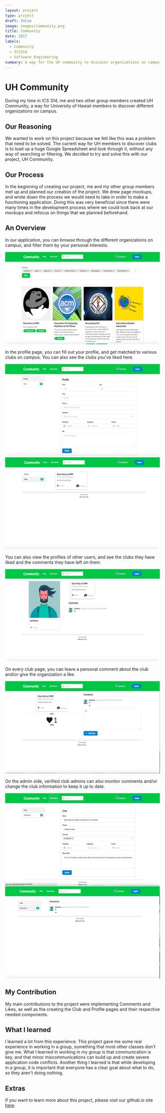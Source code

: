 ```yaml
---
layout: project
type: project
draft: false
image: images/community.png
title: Community
date: 2017
labels:
  - Community
  - ICS314
  - Software Engineering
summary: A way for the UH community to discover organizations on campus.
---
```


# UH Community

During my time in ICS 314, me and two other group members created UH Community, a way for University of Hawaii members to discover different organizations on campus. 

## Our Reasoning
We wanted to work on this project because we felt like this was a problem that need to be solved. The current way for UH members to discover clubs is to load up a huge Google Spreadsheet and look through it, without any way of searching or filtering. We decided to try and solve this with our project, UH Community.

## Our Process
In the beginning of creating our project, me and my other group members met up and planned our creation of the project. We drew page mockups, and wrote down the process we would need to take in order to make a functioning application. Doing this was very beneficial since there were many times in the development process where we could look back at our mockups and refocus on things that we planned beforehand.

## An Overview
In our application, you can browse through the different organizations on campus, and filter them by your personal interests. 

<center>
  <img style="height: 300px;" src="../images/browse.png"/>
</center>

In the profile page, you can fill out your profile, and get matched to various clubs on campus. You can also see the clubs you've liked here.

<center>
  <img style="height: 300px;" src="../images/profile-page1.png"/>
  <img style="height: 300px;" src="../images/profile-page2.png"/>
</center>

You can also view the profiles of other users, and see the clubs they have liked and the comments they have left on them.

<center>
  <img style="height: 300px;" src="../images/other-profile.png"/>
</center>

On every club page, you can leave a personal comment about the club and/or give the organization a like.

<center>
  <img style="height: 300px;" src="../images/club-page.png"/>
</center>

On the admin side, verified club admins can also monitor comments and/or change the club information to keep it up to date.

<center>
  <img style="height: 300px;" src="../images/club-admin1.png"/>
  <img style="height: 300px;" src="../images/club-admin2.png"/>
</center>

## My Contribution
My main contributions to the project were implementing Comments and Likes, as well as the creating the Club and Profile pages and their respective needed components.

## What I learned
I learned a lot from this experience. This project gave me some real experience in working in a group, something that most other classes don't give me. What I learned in working in my group is that communication is key, and that minor miscommunications can build up and create severe application code conflicts. Another thing I learned is that while developing in a group, it is important that everyone has a clear goal about what to do, so they aren't doing nothing.

## Extras
If you want to learn more about this project, please visit our github.io site [here](https://uhcommunity.github.io/).
